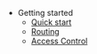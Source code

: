 - Getting started
  - [Quick start](quick-start.md)
  - [Routing](routing.md)
  - [Access Control](access-control.md)
